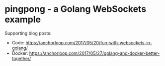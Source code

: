 # pingpong - a Golang WebSockets example

Supporting blog posts:
- Code: https://anchorloop.com/2017/05/20/fun-with-websockets-in-golang/
- Docker: https://anchorloop.com/2017/05/27/golang-and-docker-better-together/